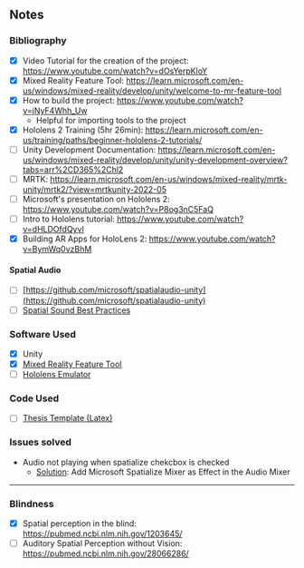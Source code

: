 ## Notes
### Bibliography
- [x] Video Tutorial for the creation of the project: https://www.youtube.com/watch?v=dOsYerpKloY
- [x] Mixed Reality Feature Tool: https://learn.microsoft.com/en-us/windows/mixed-reality/develop/unity/welcome-to-mr-feature-tool
- [x] How to build the project: https://www.youtube.com/watch?v=jNyF4Whh_Uw
  - Helpful for importing tools to the project
- [x] Hololens 2 Training (5hr 26min): https://learn.microsoft.com/en-us/training/paths/beginner-hololens-2-tutorials/
- [ ] Unity Development Documentation: https://learn.microsoft.com/en-us/windows/mixed-reality/develop/unity/unity-development-overview?tabs=arr%2CD365%2Chl2
- [ ] MRTK: https://learn.microsoft.com/en-us/windows/mixed-reality/mrtk-unity/mrtk2/?view=mrtkunity-2022-05
- [ ] Microsoft's presentation on Hololens 2: https://www.youtube.com/watch?v=P8og3nC5FaQ
- [ ] Intro to Hololens tutorial: https://www.youtube.com/watch?v=dHLDOfdQyvI
- [x] Building AR Apps for HoloLens 2: https://www.youtube.com/watch?v=BymWq0vzBhM

#### Spatial Audio
- [ ] [https://github.com/microsoft/spatialaudio-unity](https://github.com/microsoft/spatialaudio-unity)
- [ ] [Spatial Sound Best Practices](https://learn.microsoft.com/en-us/windows/mixed-reality/design/spatial-sound-design)

### Software Used
- [x] Unity
- [x] [Mixed Reality Feature Tool](https://www.microsoft.com/en-us/download/details.aspx?id=102778)
- [ ] [Hololens Emulator](https://learn.microsoft.com/en-us/windows/mixed-reality/develop/advanced-concepts/using-the-hololens-emulator)

### Code Used
- [ ] [Thesis Template (Latex)](https://github.com/eparon/ece-upatras-thesis-template)

### Issues solved
- Audio not playing when spatialize chekcbox is checked
  - [Solution](https://github.com/microsoft/MixedRealityToolkit-Unity/discussions/11334): Add Microsoft Spatialize Mixer as Effect in the Audio Mixer

---

### Blindness
- [x] Spatial perception in the blind: https://pubmed.ncbi.nlm.nih.gov/1203645/
- [ ] Auditory Spatial Perception without Vision: https://pubmed.ncbi.nlm.nih.gov/28066286/